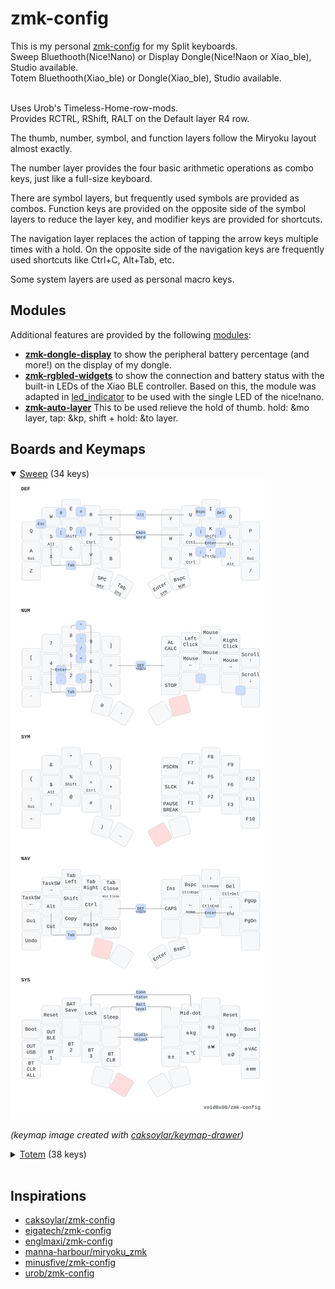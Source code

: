# zmk-config

This is my personal [zmk-config](https://zmk.dev/) for my Split keyboards. <br />
Sweep Bluethooth(Nice!Nano) or Display Dongle(Nice!Naon or Xiao_ble), Studio available. <br />
Totem Bluethooth(Xiao_ble) or Dongle(Xiao_ble), Studio available.<br /><br />

Uses Urob's Timeless-Home-row-mods.<br />
Provides RCTRL, RShift, RALT on the Default layer R4 row.<br />

The thumb, number, symbol, and function layers follow the Miryoku layout almost exactly.<br />

The number layer provides the four basic arithmetic operations as combo keys, just like a full-size keyboard.<br />

There are symbol layers, but frequently used symbols are provided as combos. Function keys are provided on the opposite side of the symbol layers to reduce the layer key, and modifier keys are provided for shortcuts.<br />

The navigation layer replaces the action of tapping the arrow keys multiple times with a hold. On the opposite side of the navigation keys are frequently used shortcuts like Ctrl+C, Alt+Tab, etc.<br />

Some system layers are used as personal macro keys.<br />

## Modules

Additional features are provided by the following [modules](https://zmk.dev/docs/features/modules): <br />

- [**zmk-dongle-display**](https://github.com/englmaxi/zmk-dongle-display) to show the peripheral battery percentage (and more!) on the display of my dongle. <br />
- [**zmk-rgbled-widgets**](https://github.com/caksoylar/zmk-rgbled-widget) to show the connection and battery status with the built-in LEDs of the Xiao BLE controller. Based on this, the module was adapted in [led_indicator](boards/shields/led_indicator) to be used with the single LED of the nice!nano.
- [**zmk-auto-layer**](https://github.com/urob/zmk-auto-layer) This to be used relieve the hold of thumb. hold: &mo layer, tap: &kp, shift + hold: &to layer.

## Boards and Keymaps

<details open>
  <summary><a href="https://github.com/davidphilipbarr/Sweep">Sweep</a> (34 keys)</summary>
  <img src="keymap-drawer/sweep.svg" >

  _(keymap image created with [caksoylar/keymap-drawer](https://github.com/caksoylar/keymap-drawer))_
</details>

<details>
  <summary><a href="https://github.com/GEIGEIGEIST/zmk-config-totem">Totem</a> (38 keys)</summary>
  <img src="keymap-drawer/totem.svg" >

  _(keymap image created with [caksoylar/keymap-drawer](https://github.com/caksoylar/keymap-drawer))_
</details>

<br />

## Inspirations

- [caksoylar/zmk-config](https://github.com/caksoylar/zmk-config)
- [eigatech/zmk-config](https://github.com/eigatech/zmk-config)
- [englmaxi/zmk-config](https://github.com/englmaxi/zmk-config)
- [manna-harbour/miryoku_zmk](https://github.com/manna-harbour/miryoku_zmk)
- [minusfive/zmk-config](https://github.com/minusfive/zmk-config)
- [urob/zmk-config](https://github.com/urob/zmk-config)

